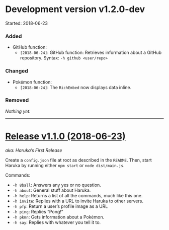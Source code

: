 # Development version v1.2.0-dev
Started: 2018-06-23

### Added
- GitHub function:
    - `[2018-06-24]`: GitHub function: Retrieves information about a GitHub repository. Syntax: `-h github <user/repo>`

### Changed
- Pokémon function:  
    - `[2018-06-24]`: The `RichEmbed` now displays data inline.


### Removed
_Nothing yet._
___

# [Release v1.1.0 (2018-06-23)](https://github.com/MindfulMinun/discord-haruka/releases/tag/v1.1.0)
_aka: Haruka’s First Release_

Create a `config.json` file at root as described in the `README`. Then, start Haruka by running either `npm start` or `node dist/main.js`.

Commands:
- `-h 8ball`: Answers any yes or no question.
- `-h about`: General stuff about Haruka.
- `-h help`: Returns a list of all the commands, much like this one.
- `-h invite`: Replies with a URL to invite Haruka to other servers.
- `-h pfp`: Return a user’s profile image as a URL
- `-h ping`: Replies “Pong!”
- `-h pkmn`: Gets information about a Pokémon.
- `-h say`: Replies with whatever you tell it to.
